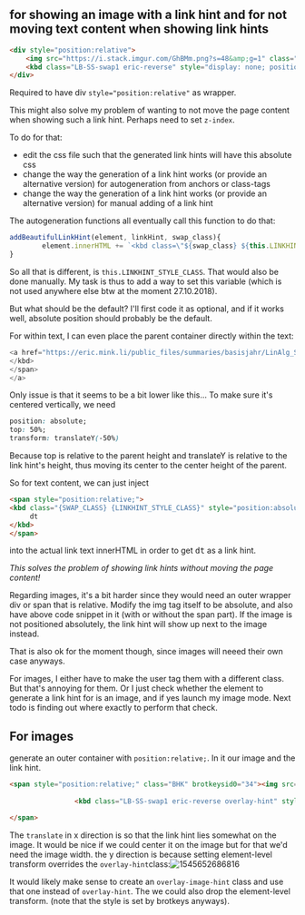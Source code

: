 ## for showing an image with a link hint and for not moving text content when showing link hints

```html
<div style="position:relative">
    <img src="https://i.stack.imgur.com/GhBMm.png?s=48&amp;g=1" class="BHK" brotkeysid0="34" style="position:absolute;top:0px;left:0px">
    <kbd class="LB-SS-swap1 eric-reverse" style="display: none; position: absolute; top: 0px; left: 0px;">dp</kbd>
</div>
```

Required to have div `style="position:relative"` as wrapper.

This might also solve my problem of wanting to not move the page content when showing such a link hint. Perhaps need to set `z-index`.



To do for that:

* edit the css file such that the generated link hints will have this absolute css
* change the way the generation of a link hint works (or provide an alternative version) for autogeneration from anchors or class-tags
* change the way the generation of a link hint works (or provide an alternative version) for manual adding of a link hint

The autogeneration functions all eventually call this function to do that:

```javascript
addBeautifulLinkHint(element, linkHint, swap_class){
		element.innerHTML += `<kbd class=\"${swap_class} ${this.LINKHINT_STYLE_CLASS}\">${linkHint}</kbd>`
}	
```

So all that is different, is `this.LINKHINT_STYLE_CLASS`. That would also be done manually.
My task is thus to add a way to set this variable (which is not used anywhere else btw at the moment 27.10.2018).

But what should be the default?
I'll first code it as optional, and if it works well, absolute position should probably be the default.



For within text, I can even place the parent container directly within the text:

```javascript
<a href="https://eric.mink.li/public_files/summaries/basisjahr/LinAlg_Singulärwertzerlegung.jpg" brotkeysid0="30">Singular Value Decomposition Flowchart<span style="position:relative"><kbd class="LB-SS-swap1 eric-reverse" style="display: inline; position: absolute;">dt
</kbd>    
</span>
</a>
```

Only issue is that it seems to be a bit lower like this... To make sure it's centered vertically, we need 

```css
position: absolute;
top: 50%;
transform: translateY(-50%)
```

Because top is relative to the parent height and translateY is relative to the link hint's height, thus moving its center to the center height of the parent.

So for text content, we can just inject

```html
<span style="position:relative;">
<kbd class="{SWAP_CLASS} {LINKHINT_STYLE_CLASS}" style="position:absolute;top:50%;transform:translateY(-50%)">
     dt
</kbd>
</span>
```

into the actual link text innerHTML
in order to get <kbd>dt</kbd> as a link hint.

*This solves the problem of showing link hints without moving the page content!*

Regarding images, it's a bit harder since they would need an outer wrapper div or span that is relative. Modify the img tag itself to be absolute, and also have above code snippet in it (with or without the span part). If the image is not positioned absolutely, the link hint will show up next to the image instead.

That is also ok for the moment though, since images will neeed their own case anyways.



For images, I either have to make the user tag them with a different class. But that's annoying for them. Or I just check whether the element to generate a link hint for is an image, and if yes launch my image mode. Next todo is finding out where exactly to perform that check.



## For images

generate an outer container with `position:relative;`. In it our image and the link hint.



```html
<span style="position:relative;" class="BHK" brotkeysid0="34"><img src="https://i.stack.imgur.com/GhBMm.png?s=48&amp;g=1">
                
                <kbd class="LB-SS-swap1 eric-reverse overlay-hint" style="display: inline; transform: translate(-150%, -50%);">dp</kbd>

</span>
```

The `translate` in x direction is so that the link hint lies somewhat on the image. It would be nice if we could center it on the image but for that we'd need the image width. the y direction is because setting element-level transform overrides the `overlay-hint`class:![1545652686816](C:\Users\Eric\AppData\Roaming\Typora\typora-user-images\1545652686816.png)

It would likely make sense to create an `overlay-image-hint` class and use that one instead of `overlay-hint`. The we could also drop the element-level transform. (note that the style is set by brotkeys anyways).